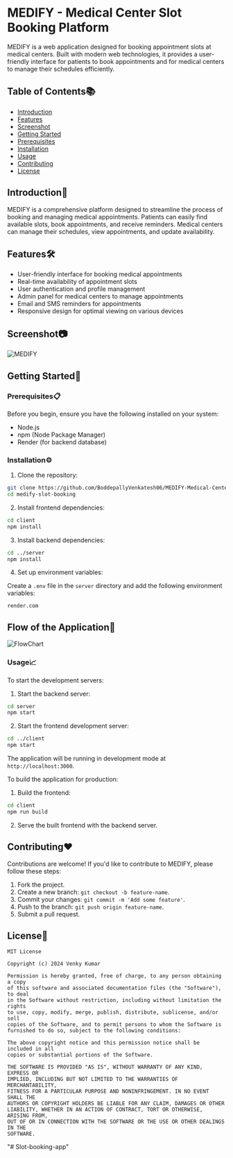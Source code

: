 # MEDIFY - Medical Center Slot Booking Platform

MEDIFY is a web application designed for booking appointment slots at medical centers. Built with modern web technologies, it provides a user-friendly interface for patients to book appointments and for medical centers to manage their schedules efficiently.

## Table of Contents📚

- [Introduction](#introduction)
- [Features](#features)
- [Screenshot](#screenshot)
- [Getting Started](#getting-started)
- [Prerequisites](#prerequisites)
- [Installation](#installation)
- [Usage](#usage)
- [Contributing](#contributing)
- [License](#license)

## Introduction🚀

MEDIFY is a comprehensive platform designed to streamline the process of booking and managing medical appointments. Patients can easily find available slots, book appointments, and receive reminders. Medical centers can manage their schedules, view appointments, and update availability.

## Features🛠️

- User-friendly interface for booking medical appointments
- Real-time availability of appointment slots
- User authentication and profile management
- Admin panel for medical centers to manage appointments
- Email and SMS reminders for appointments
- Responsive design for optimal viewing on various devices

## Screenshot📷

![MEDIFY](https://github.com/BoddepallyVenkatesh06/MEDIFY-Medical-Center-Slot-Booking-Platform/blob/main/Screenshot_Medify.png)

## Getting Started🎯

### Prerequisites📋

Before you begin, ensure you have the following installed on your system:
- Node.js
- npm (Node Package Manager)
- Render (for backend database)

### Installation⚙️

1. Clone the repository:

```bash
git clone https://github.com/BoddepallyVenkatesh06/MEDIFY-Medical-Center-Slot-Booking-Platform.git
cd medify-slot-booking
```

2. Install frontend dependencies:

```bash
cd client
npm install
```

3. Install backend dependencies:

```bash
cd ../server
npm install
```

4. Set up environment variables:

Create a `.env` file in the `server` directory and add the following environment variables:

```
render.com
```

## Flow of the Application🔧

![FlowChart](https://github.com/BoddepallyVenkatesh06/MEDIFY-Medical-Center-Slot-Booking-Platform/blob/main/Flowchart.png)

### Usage📈

To start the development servers:

1. Start the backend server:

```bash
cd server
npm start
```

2. Start the frontend development server:

```bash
cd ../client
npm start
```

The application will be running in development mode at `http://localhost:3000`.

To build the application for production:

1. Build the frontend:

```bash
cd client
npm run build
```

2. Serve the built frontend with the backend server.

## Contributing❤️

Contributions are welcome! If you'd like to contribute to MEDIFY, please follow these steps:

1. Fork the project.
2. Create a new branch: `git checkout -b feature-name`.
3. Commit your changes: `git commit -m 'Add some feature'`.
4. Push to the branch: `git push origin feature-name`.
5. Submit a pull request.

## License📝

```
MIT License

Copyright (c) 2024 Venky Kumar

Permission is hereby granted, free of charge, to any person obtaining a copy
of this software and associated documentation files (the "Software"), to deal
in the Software without restriction, including without limitation the rights
to use, copy, modify, merge, publish, distribute, sublicense, and/or sell
copies of the Software, and to permit persons to whom the Software is
furnished to do so, subject to the following conditions:

The above copyright notice and this permission notice shall be included in all
copies or substantial portions of the Software.

THE SOFTWARE IS PROVIDED "AS IS", WITHOUT WARRANTY OF ANY KIND, EXPRESS OR
IMPLIED, INCLUDING BUT NOT LIMITED TO THE WARRANTIES OF MERCHANTABILITY,
FITNESS FOR A PARTICULAR PURPOSE AND NONINFRINGEMENT. IN NO EVENT SHALL THE
AUTHORS OR COPYRIGHT HOLDERS BE LIABLE FOR ANY CLAIM, DAMAGES OR OTHER
LIABILITY, WHETHER IN AN ACTION OF CONTRACT, TORT OR OTHERWISE, ARISING FROM,
OUT OF OR IN CONNECTION WITH THE SOFTWARE OR THE USE OR OTHER DEALINGS IN THE
SOFTWARE.
```
"# Slot-booking-app" 
